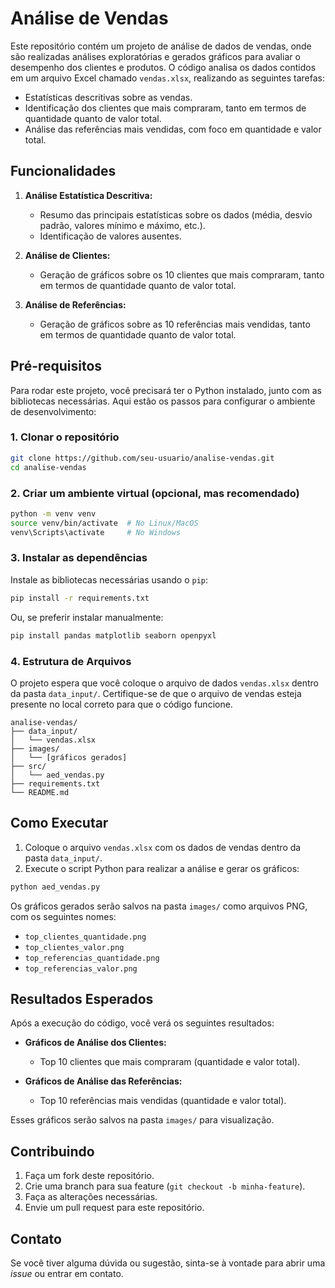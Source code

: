 # Análise de Vendas

Este repositório contém um projeto de análise de dados de vendas, onde são realizadas análises exploratórias e gerados gráficos para avaliar o desempenho dos clientes e produtos. O código analisa os dados contidos em um arquivo Excel chamado `vendas.xlsx`, realizando as seguintes tarefas:

- Estatísticas descritivas sobre as vendas.
- Identificação dos clientes que mais compraram, tanto em termos de quantidade quanto de valor total.
- Análise das referências mais vendidas, com foco em quantidade e valor total.

## Funcionalidades

1. **Análise Estatística Descritiva:**
   - Resumo das principais estatísticas sobre os dados (média, desvio padrão, valores mínimo e máximo, etc.).
   - Identificação de valores ausentes.
   
2. **Análise de Clientes:**
   - Geração de gráficos sobre os 10 clientes que mais compraram, tanto em termos de quantidade quanto de valor total.

3. **Análise de Referências:**
   - Geração de gráficos sobre as 10 referências mais vendidas, tanto em termos de quantidade quanto de valor total.

## Pré-requisitos

Para rodar este projeto, você precisará ter o Python instalado, junto com as bibliotecas necessárias. Aqui estão os passos para configurar o ambiente de desenvolvimento:

### 1. Clonar o repositório

```bash
git clone https://github.com/seu-usuario/analise-vendas.git
cd analise-vendas
```

### 2. Criar um ambiente virtual (opcional, mas recomendado)

```bash
python -m venv venv
source venv/bin/activate  # No Linux/MacOS
venv\Scripts\activate     # No Windows
```

### 3. Instalar as dependências

Instale as bibliotecas necessárias usando o `pip`:

```bash
pip install -r requirements.txt
```

Ou, se preferir instalar manualmente:

```bash
pip install pandas matplotlib seaborn openpyxl
```

### 4. Estrutura de Arquivos

O projeto espera que você coloque o arquivo de dados `vendas.xlsx` dentro da pasta `data_input/`. Certifique-se de que o arquivo de vendas esteja presente no local correto para que o código funcione.

```plaintext
analise-vendas/
├── data_input/
│   └── vendas.xlsx
├── images/
│   └── [gráficos gerados]
├── src/
│   └── aed_vendas.py
├── requirements.txt
└── README.md
```

## Como Executar

1. Coloque o arquivo `vendas.xlsx` com os dados de vendas dentro da pasta `data_input/`.
2. Execute o script Python para realizar a análise e gerar os gráficos:

```bash
python aed_vendas.py
```

Os gráficos gerados serão salvos na pasta `images/` como arquivos PNG, com os seguintes nomes:

- `top_clientes_quantidade.png`
- `top_clientes_valor.png`
- `top_referencias_quantidade.png`
- `top_referencias_valor.png`

## Resultados Esperados

Após a execução do código, você verá os seguintes resultados:

- **Gráficos de Análise dos Clientes:**
  - Top 10 clientes que mais compraram (quantidade e valor total).
  
- **Gráficos de Análise das Referências:**
  - Top 10 referências mais vendidas (quantidade e valor total).
  
Esses gráficos serão salvos na pasta `images/` para visualização.

## Contribuindo

1. Faça um fork deste repositório.
2. Crie uma branch para sua feature (`git checkout -b minha-feature`).
3. Faça as alterações necessárias.
4. Envie um pull request para este repositório.

## Contato

Se você tiver alguma dúvida ou sugestão, sinta-se à vontade para abrir uma *issue* ou entrar em contato.
